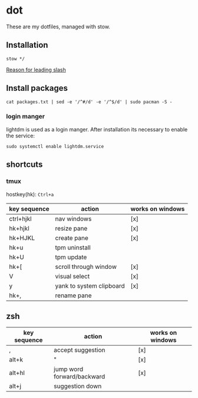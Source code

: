 # dot

These are my dotfiles, managed with stow.

## Installation

```
stow */
```

[Reason for leading slash](https://stackoverflow.com/questions/64231650/why-doesnt-gnu-stow-ignore-single-files-in-main-directory)

## Install packages

```
cat packages.txt | sed -e '/^#/d' -e '/^$/d' | sudo pacman -S -
```

### login manger

lightdm is used as a login manger. After installation its necessary to enable the service:

```
sudo systemctl enable lightdm.service
```

## shortcuts

### tmux

hostkey(hk): `Ctrl+a`

| key sequence | action                   | works on windows |
|--------------|--------------------------|------------------|
| ctrl+hjkl    | nav windows              | [x]              |
| hk+hjkl      | resize pane              | [x]              |
| hk+HJKL      | create pane              | [x]              |
| hk+u         | tpm uninstall            |                  |
| hk+U         | tpm update               |                  |
| hk+[         | scroll through window    | [x]              |
| V            | visual select            | [x]              |
| y            | yank to system clipboard | [x]              |
| hk+,         | rename pane              |                  |


## zsh

| key sequence  | action                     | works on windows  |
| ------------- | -------                    | ----------------- |
| ,             | accept suggestion          | [x]               |
| alt+k         | "                          | [x]               |
| alt+hl        | jump word forward/backward | [x]               |
| alt+j         | suggestion down            |                   |
